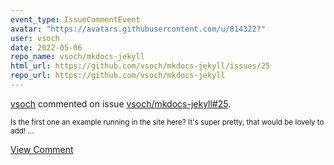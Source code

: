 ```yaml
---
event_type: IssueCommentEvent
avatar: "https://avatars.githubusercontent.com/u/814322?"
user: vsoch
date: 2022-05-06
repo_name: vsoch/mkdocs-jekyll
html_url: https://github.com/vsoch/mkdocs-jekyll/issues/25
repo_url: https://github.com/vsoch/mkdocs-jekyll
---
```


<a href='https://github.com/vsoch' target='_blank'>vsoch</a> commented on issue <a href='https://github.com/vsoch/mkdocs-jekyll/issues/25' target='_blank'>vsoch/mkdocs-jekyll#25</a>.

<small>Is the first one an example running in the site here? It's super pretty, that would be lovely to add!...</small>

<a href='https://github.com/vsoch/mkdocs-jekyll/issues/25' target='_blank'>View Comment</a>